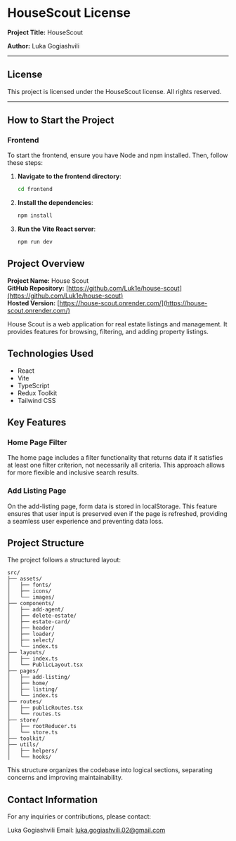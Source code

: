 # **HouseScout License**

**Project Title:** HouseScout

**Author:** Luka Gogiashvili

---

## License

This project is licensed under the HouseScout license. All rights reserved.

---

## How to Start the Project

### Frontend

To start the frontend, ensure you have Node and npm installed. Then, follow these steps:

1. **Navigate to the frontend directory**:

   ```bash
   cd frontend

   ```

2. **Install the dependencies**:

   ```bash
   npm install

   ```

3. **Run the Vite React server**:
   ```bash
   npm run dev
   ```

## Project Overview

**Project Name:** House Scout <br>
**GitHub Repository:** [https://github.com/Luk1e/house-scout](https://github.com/Luk1e/house-scout) <br>
**Hosted Version:** [https://house-scout.onrender.com/](https://house-scout.onrender.com/)

House Scout is a web application for real estate listings and management. It provides features for browsing, filtering, and adding property listings.

## Technologies Used

- React
- Vite
- TypeScript
- Redux Toolkit
- Tailwind CSS

## Key Features

### Home Page Filter

The home page includes a filter functionality that returns data if it satisfies at least one filter criterion, not necessarily all criteria. This approach allows for more flexible and inclusive search results.

### Add Listing Page

On the add-listing page, form data is stored in localStorage. This feature ensures that user input is preserved even if the page is refreshed, providing a seamless user experience and preventing data loss.

## Project Structure

The project follows a structured layout:

```
src/
├── assets/
│   ├── fonts/
│   ├── icons/
│   └── images/
├── components/
│   ├── add-agent/
│   ├── delete-estate/
│   ├── estate-card/
│   ├── header/
│   ├── loader/
│   ├── select/
│   └── index.ts
├── layouts/
│   ├── index.ts
│   └── PublicLayout.tsx
├── pages/
│   ├── add-listing/
│   ├── home/
│   ├── listing/
│   └── index.ts
├── routes/
│   ├── publicRoutes.tsx
│   └── routes.ts
├── store/
│   ├── rootReducer.ts
│   └── store.ts
├── toolkit/
├── utils/
│   ├── helpers/
│   └── hooks/
```

This structure organizes the codebase into logical sections, separating concerns and improving maintainability.

## Contact Information

For any inquiries or contributions, please contact:

Luka Gogiashvili
Email: luka.gogiashvili.02@gmail.com
